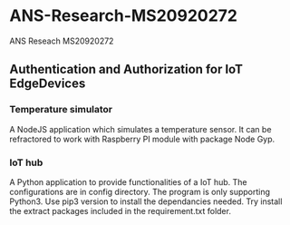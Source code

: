 # ANS-Research-MS20920272
ANS Reseach MS20920272

## Authentication and Authorization for IoT EdgeDevices

### Temperature simulator
A NodeJS application which simulates a temperature sensor. It can be refractored to work with Raspberry PI module with package Node Gyp.


### IoT hub
A Python application to provide functionalities of a IoT hub. The configurations are in config directory. The program is only supporting Python3. Use pip3 version to install the dependancies needed. Try install the extract packages included in the requirement.txt folder.